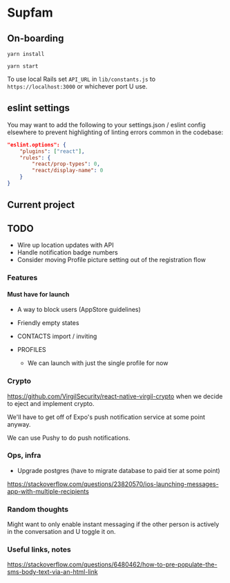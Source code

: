 # Supfam

## On-boarding

`yarn install`

`yarn start`

To use local Rails set `API_URL` in `lib/constants.js` to `https://localhost:3000` or whichever port U use.

## eslint settings

You may want to add the following to your settings.json / eslint config elsewhere to prevent highlighting of linting errors common in the codebase:

```json
"eslint.options": {
    "plugins": ["react"],
    "rules": {
        "react/prop-types": 0,
        "react/display-name": 0
    }
}
```

## Current project

## TODO

- Wire up location updates with API
- Handle notification badge numbers
- Consider moving Profile picture setting out of the registration flow

### Features

#### Must have for launch

- A way to block users (AppStore guidelines)
- Friendly empty states

- CONTACTS import / inviting

- PROFILES
  - We can launch with just the single profile for now

### Crypto

https://github.com/VirgilSecurity/react-native-virgil-crypto when we decide to eject and implement crypto.

We'll have to get off of Expo's push notification service at some point anyway.

We can use Pushy to do push notifications.

### Ops, infra

- Upgrade postgres (have to migrate database to paid tier at some point)

https://stackoverflow.com/questions/23820570/ios-launching-messages-app-with-multiple-recipients

### Random thoughts

Might want to only enable instant messaging if the other person is actively in the conversation and U toggle it on.

### Useful links, notes

https://stackoverflow.com/questions/6480462/how-to-pre-populate-the-sms-body-text-via-an-html-link
